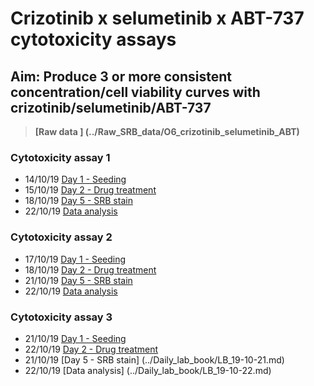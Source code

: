 # Crizotinib x selumetinib x ABT-737 cytotoxicity assays
## Aim: Produce 3 or more consistent concentration/cell viability curves with crizotinib/selumetinib/ABT-737

>**[Raw data ] (../Raw_SRB_data/O6_crizotinib_selumetinib_ABT)**

### Cytotoxicity assay 1

* 14/10/19 [Day 1 - Seeding](../Daily_lab_book/LB_19-10-14.md)
* 15/10/19 [Day 2 - Drug treatment](../Daily_lab_book/LB_19-10-15.md)
* 18/10/19 [Day 5 - SRB stain](../Daily_lab_book/LB_19-10-18.md)
* 22/10/19 [Data analysis](../Daily_lab_book/LB_19-10-22.md)


### Cytotoxicity assay 2

* 17/10/19 [Day 1 - Seeding](../Daily_lab_book/LB_19-10-17.md)
* 18/10/19 [Day 2 - Drug treatment](../Daily_lab_book/LB_19-10-18.md)
* 21/10/19 [Day 5 - SRB stain](../Daily_lab_book/LB_19-10-21.md)
* 22/10/19 [Data analysis](../Daily_lab_book/LB_19-10-22.md)


### Cytotoxicity assay 3

* 21/10/19 [Day 1 - Seeding](../Daily_lab_book/LB_19-10-21.md)
* 22/10/19 [Day 2 - Drug treatment](../Daily_lab_book/LB_19-10-22.md)
* 21/10/19 [Day 5 - SRB stain] (../Daily_lab_book/LB_19-10-21.md)
* 22/10/19 [Data analysis] (../Daily_lab_book/LB_19-10-22.md)
